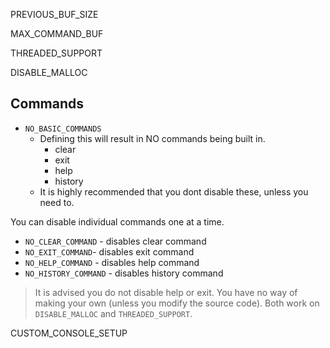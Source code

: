 PREVIOUS_BUF_SIZE

MAX_COMMAND_BUF

THREADED_SUPPORT

DISABLE_MALLOC

## Commands
- `NO_BASIC_COMMANDS`
  - Defining this will result in NO commands being built in.
    - clear
    - exit
    - help
    - history
  - It is highly recommended that you dont disable these, unless you need to.

You can disable individual commands one at a time.
- `NO_CLEAR_COMMAND` - disables clear command
- `NO_EXIT_COMMAND`- disables exit command
- `NO_HELP_COMMAND` - disables help command
- `NO_HISTORY_COMMAND` - disables history command
> It is advised you do not disable help or exit. 
> You have no way of making your own (unless you modify the source code).
> Both work on `DISABLE_MALLOC` and `THREADED_SUPPORT`.

CUSTOM_CONSOLE_SETUP